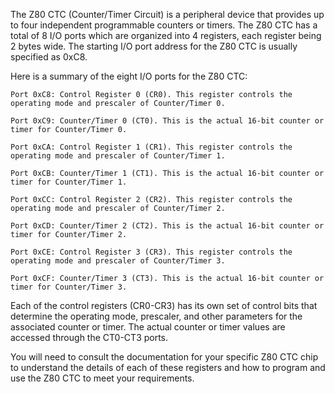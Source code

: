 The Z80 CTC (Counter/Timer Circuit) is a peripheral device that provides up to four independent programmable counters or timers. The Z80 CTC has a total of 8 I/O ports which are organized into 4 registers, each register being 2 bytes wide. The starting I/O port address for the Z80 CTC is usually specified as 0xC8.

Here is a summary of the eight I/O ports for the Z80 CTC:

    Port 0xC8: Control Register 0 (CR0). This register controls the operating mode and prescaler of Counter/Timer 0.

    Port 0xC9: Counter/Timer 0 (CT0). This is the actual 16-bit counter or timer for Counter/Timer 0.

    Port 0xCA: Control Register 1 (CR1). This register controls the operating mode and prescaler of Counter/Timer 1.

    Port 0xCB: Counter/Timer 1 (CT1). This is the actual 16-bit counter or timer for Counter/Timer 1.

    Port 0xCC: Control Register 2 (CR2). This register controls the operating mode and prescaler of Counter/Timer 2.

    Port 0xCD: Counter/Timer 2 (CT2). This is the actual 16-bit counter or timer for Counter/Timer 2.

    Port 0xCE: Control Register 3 (CR3). This register controls the operating mode and prescaler of Counter/Timer 3.

    Port 0xCF: Counter/Timer 3 (CT3). This is the actual 16-bit counter or timer for Counter/Timer 3.

Each of the control registers (CR0-CR3) has its own set of control bits that determine the operating mode, prescaler, and other parameters for the associated counter or timer. The actual counter or timer values are accessed through the CT0-CT3 ports.

You will need to consult the documentation for your specific Z80 CTC chip to understand the details of each of these registers and how to program and use the Z80 CTC to meet your requirements.